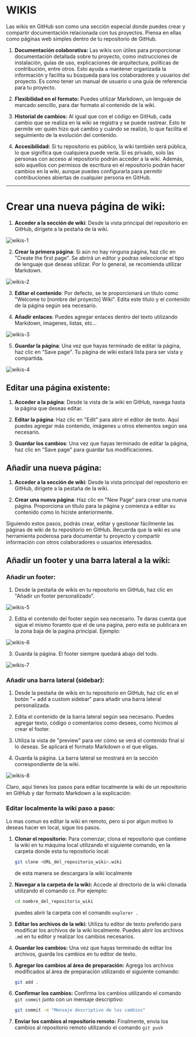 # WIKIS

Las wikis en GitHub son como una sección especial donde puedes crear y compartir documentación relacionada con tus proyectos. Piensa en ellas como páginas web simples dentro de tu repositorio de GitHub.

1. **Documentación colaborativa:** Las wikis son útiles para proporcionar documentación detallada sobre tu proyecto, como instrucciones de instalación, guías de uso, explicaciones de arquitectura, políticas de contribución, entre otros. Esto ayuda a mantener organizada la información y facilita su búsqueda para los colaboradores y usuarios del proyecto. Es como tener un manual de usuario o una guía de referencia para tu proyecto.

2. **Flexibilidad en el formato:** Puedes utilizar Markdown, un lenguaje de marcado sencillo, para dar formato al contenido de la wiki. 

3. **Historial de cambios:** Al igual que con el código en GitHub, cada cambio que se realiza en la wiki se registra y se puede rastrear. Esto te permite ver quién hizo qué cambio y cuándo se realizó, lo que facilita el seguimiento de la evolución del contenido.

4. **Accesibilidad:** Si tu repositorio es público, la wiki también será pública, lo que significa que cualquiera puede verla. Si es privado, solo las personas con acceso al repositorio podrán acceder a la wiki. Además, solo aquellos con permisos de escritura en el repositorio podrán hacer cambios en la wiki, aunque puedes configurarla para permitir contribuciones abiertas de cualquier persona en GitHub.

---

# Crear una nueva página de wiki:

1. **Acceder a la sección de wiki**: Desde la vista principal del repositorio en GitHub, dirígete a la pestaña de la wiki.

![wikis-1](https://github.com/Trufoplus/30-dias-git-github/blob/main/Progreso/img/wikis-1.png)

2. **Crear la primera página**: Si aún no hay ninguna página, haz clic en "Create the first page". Se abrirá un editor y podras seleccionar el tipo de lenguaje que deseas utilizar. Por lo general, se recomienda utilizar Markdown.

![wikis-2](https://github.com/Trufoplus/30-dias-git-github/blob/main/Progreso/img/wikis-2.png)

3. **Editar el contenido**: Por defecto, se te proporcionará un título como "Welcome to [nombre del proyecto] Wiki". Edita este título y el contenido de la página según sea necesario.

4. **Añadir enlaces**: Puedes agregar enlaces dentro del texto utilizando Markdown, imagenes, listas, etc... 

![wikis-3](https://github.com/Trufoplus/30-dias-git-github/blob/main/Progreso/img/wikis-3.png)

5. **Guardar la página**: Una vez que hayas terminado de editar la página, haz clic en "Save page". Tu página de wiki estará lista para ser vista y compartida.

![wikis-4](https://github.com/Trufoplus/30-dias-git-github/blob/main/Progreso/img/wikis-4.png)

## Editar una página existente:

1. **Acceder a la página**: Desde la vista de la wiki en GitHub, navega hasta la página que deseas editar.

2. **Editar la página**: Haz clic en "Edit" para abrir el editor de texto. Aquí puedes agregar más contenido, imágenes u otros elementos según sea necesario.

3. **Guardar los cambios**: Una vez que hayas terminado de editar la página, haz clic en "Save page" para guardar tus modificaciones.

## Añadir una nueva página:

1. **Acceder a la sección de wiki**: Desde la vista principal del repositorio en GitHub, dirígete a la pestaña de la wiki.

2. **Crear una nueva página**: Haz clic en "New Page" para crear una nueva página. Proporciona un título para la página y comienza a editar su contenido como lo hiciste anteriormente.

Siguiendo estos pasos, podrás crear, editar y gestionar fácilmente las páginas de wiki de tu repositorio en GitHub. Recuerda que la wiki es una herramienta poderosa para documentar tu proyecto y compartir información con otros colaboradores o usuarios interesados.

## Añadir un footer y una barra lateral a la wiki:

### Añadir un footer:

1. Desde la pestaña de wikis en tu repositorio en GitHub, haz clic en "Añadir un footer personalizado".

![wikis-5](https://github.com/Trufoplus/30-dias-git-github/blob/main/Progreso/img/wikis-5.png)

2. Edita el contenido del footer según sea necesario. Te daras cuenta que sigue el mismo foramto que el de una pagina, pero esta se publicara en la zona baja de la pagina principal. Ejemplo:

![wikis-6](https://github.com/Trufoplus/30-dias-git-github/blob/main/Progreso/img/wikis-6.png)

3. Guarda la página. El footer siempre quedará abajo del todo.

![wikis-7](https://github.com/Trufoplus/30-dias-git-github/blob/main/Progreso/img/wikis-7.png)

### Añadir una barra lateral (sidebar):

1. Desde la pestaña de wikis en tu repositorio en GitHub, haz clic en el botón "+ add a custom sidebar" para añadir una barra lateral personalizada.

2. Edita el contenido de la barra lateral según sea necesario. Puedes agregar texto, código o comentarios como desees, como hicimos al crear el footer.

3. Utiliza la vista de "preview" para ver cómo se verá el contenido final si lo deseas. Se aplicará el formato Markdown o el que eligas.

4. Guarda la página. La barra lateral se mostrará en la sección correspondiente de la wiki.

![wikis-8](https://github.com/Trufoplus/30-dias-git-github/blob/main/Progreso/img/wikis-8.png)

Claro, aquí tienes los pasos para editar localmente la wiki de un repositorio en GitHub y dar formato Markdown a la explicación:

### Editar localmente la wiki paso a paso:

Lo mas comun es editar la wiki en remoto, pero si por algun motivo lo deseas hacer en local, sigue los pasos.

1. **Clonar el repositorio:**
   Para comenzar, clona el repositorio que contiene la wiki en tu máquina local utilizando el siguiente comando, en la carpeta donde esta tu repositorio local:
   ```bash
   git clone <URL_del_repositorio_wiki>.wiki
   ```
    de esta manera se descargara la wiki localmente

2. **Navegar a la carpeta de la wiki:**
   Accede al directorio de la wiki clonada utilizando el comando `cd`. Por ejemplo:
   ```bash
   cd nombre_del_repositorio_wiki
   ```
   puedes abrir la carpeta con el comando `explorer .`

3. **Editar los archivos de la wiki:**
   Utiliza tu editor de texto preferido para modificar los archivos de la wiki localmente. Puedes abrir los archivos `.md` en tu editor y realizar los cambios necesarios.

4. **Guardar los cambios:**
   Una vez que hayas terminado de editar los archivos, guarda los cambios en tu editor de texto.

5. **Agregar los cambios al área de preparación:**
   Agrega los archivos modificados al área de preparación utilizando el siguiente comando:
   ```bash
   git add .
   ```

6. **Confirmar los cambios:**
   Confirma los cambios utilizando el comando `git commit` junto con un mensaje descriptivo:
   ```bash
   git commit -m "Mensaje descriptivo de los cambios"
   ```

7. **Enviar los cambios al repositorio remoto:**
   Finalmente, envía los cambios al repositorio remoto utilizando el comando `git push`





